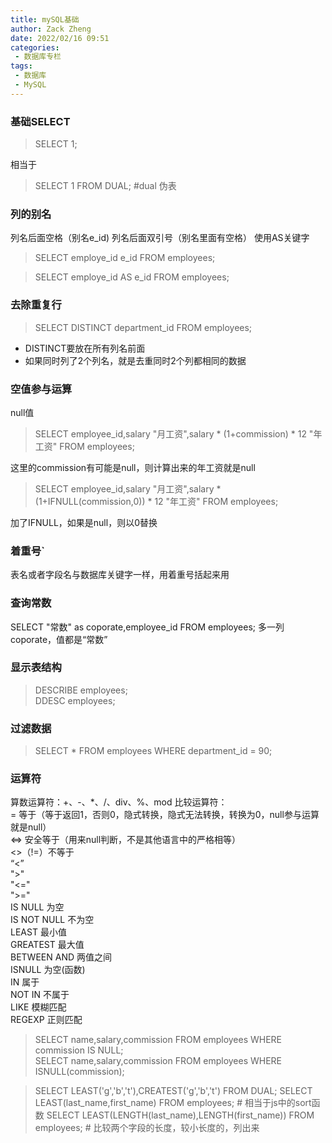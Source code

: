 ```yaml
---
title: mySQL基础
author: Zack Zheng
date: 2022/02/16 09:51
categories:
 - 数据库专栏
tags:
 - 数据库
 - MySQL
---
```


### 基础SELECT
> SELECT 1;

相当于
> SELECT 1 FROM DUAL; #dual 伪表

### 列的别名
列名后面空格（别名e_id)
列名后面双引号（别名里面有空格）
使用AS关键字
> SELECT employe_id  e_id FROM employees;

> SELECT employe_id AS e_id FROM employees;

### 去除重复行

> SELECT DISTINCT department_id FROM employees;

- DISTINCT要放在所有列名前面
- 如果同时列了2个列名，就是去重同时2个列都相同的数据

### 空值参与运算
null值

> SELECT employee_id,salary "月工资",salary * (1+commission) * 12 "年工资" FROM employees;

这里的commission有可能是null，则计算出来的年工资就是null

> SELECT employee_id,salary "月工资",salary * (1+IFNULL(commission,0)) * 12 "年工资" FROM employees;

加了IFNULL，如果是null，则以0替换

### 着重号`
表名或者字段名与数据库关键字一样，用着重号括起来用

### 查询常数
SELECT "常数" as coporate,employee_id FROM employees;
多一列coporate，值都是“常数”

### 显示表结构
> DESCRIBE employees;  
> DDESC employees;

### 过滤数据

> SELECT * FROM employees WHERE department_id = 90;

### 运算符
算数运算符：+、-、*、/、div、%、mod
比较运算符：  
= 等于（等于返回1，否则0，隐式转换，隐式无法转换，转换为0，null参与运算就是null）    
<=> 安全等于（用来null判断，不是其他语言中的严格相等）  
<>（!=）不等于  
“<”   
">"    
"<="  
">="  
IS NULL 为空  
IS NOT NULL 不为空  
LEAST 最小值  
GREATEST 最大值  
BETWEEN AND 两值之间  
ISNULL 为空(函数)  
IN 属于  
NOT IN 不属于  
LIKE 模糊匹配  
REGEXP 正则匹配  

> SELECT name,salary,commission FROM employees WHERE commission IS NULL;  
> SELECT name,salary,commission FROM employees WHERE ISNULL(commission);  

> SELECT LEAST('g','b','t'),CREATEST('g','b','t') FROM DUAL;
> SELECT LEAST(last_name,first_name) FROM employees; # 相当于js中的sort函数
> SELECT LEAST(LENGTH(last_name),LENGTH(first_name)) FROM employees; # 比较两个字段的长度，较小长度的，列出来
